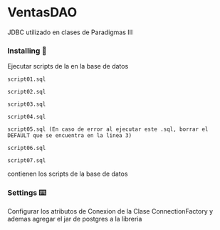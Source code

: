 # VentasDAO

JDBC utilizado en clases de Paradigmas III


### Installing 🔩
Ejecutar scripts de la en la base de datos

```
script01.sql
```

```
script02.sql
```

```
script03.sql
```

```
script04.sql
```

```
script05.sql (En caso de error al ejecutar este .sql, borrar el DEFAULT que se encuentra en la linea 3)
```
```
script06.sql
```
```
script07.sql
```
contienen los scripts de la base de datos

### Settings ⌨️

Configurar los atributos de Conexion de la Clase  ConnectionFactory y ademas agregar el jar de postgres a la libreria
